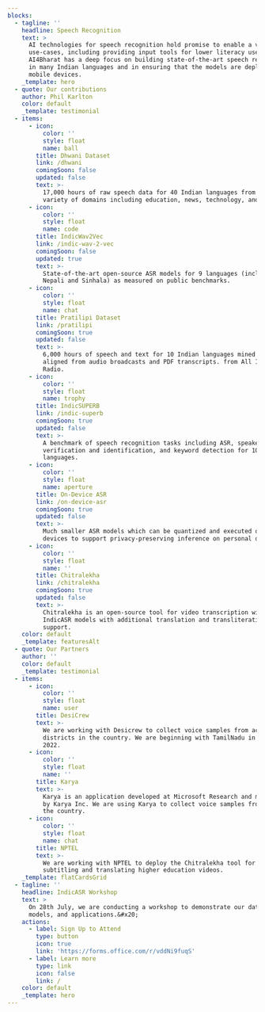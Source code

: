 ```yaml
---
blocks:
  - tagline: ''
    headline: Speech Recognition
    text: >
      AI technologies for speech recognition hold promise to enable a variety of
      use-cases, including providing input tools for lower literacy users.
      AI4Bharat has a deep focus on building state-of-the-art speech recognition
      in many Indian languages and in ensuring that the models are deployable on
      mobile devices.
    _template: hero
  - quote: Our contributions
    author: Phil Karlton
    color: default
    _template: testimonial
  - items:
      - icon:
          color: ''
          style: float
          name: ball
        title: Dhwani Dataset
        link: /dhwani
        comingSoon: false
        updated: false
        text: >-
          17,000 hours of raw speech data for 40 Indian languages from a wide
          variety of domains including education, news, technology, and finance
      - icon:
          color: ''
          style: float
          name: code
        title: IndicWav2Vec
        link: /indic-wav-2-vec
        comingSoon: false
        updated: true
        text: >-
          State-of-the-art open-source ASR models for 9 languages (including
          Nepali and Sinhala) as measured on public benchmarks. 
      - icon:
          color: ''
          style: float
          name: chat
        title: Pratilipi Dataset
        link: /pratilipi
        comingSoon: true
        updated: false
        text: >-
          6,000 hours of speech and text for 10 Indian languages mined and
          aligned from audio broadcasts and PDF transcripts. from All India
          Radio.
      - icon:
          color: ''
          style: float
          name: trophy
        title: IndicSUPERB
        link: /indic-superb
        comingSoon: true
        updated: false
        text: >-
          A benchmark of speech recognition tasks including ASR, speaker
          verification and identification, and keyword detection for 10 Indian
          languages.
      - icon:
          color: ''
          style: float
          name: aperture
        title: On-Device ASR
        link: /on-device-asr
        comingSoon: true
        updated: false
        text: >-
          Much smaller ASR models which can be quantized and executed on Android
          devices to support privacy-preserving inference on personal devices.
      - icon:
          color: ''
          style: float
          name: ''
        title: Chitralekha
        link: /chitralekha
        comingSoon: true
        updated: false
        text: >-
          Chitralekha is an open-source tool for video transcription with
          IndicASR models with additional translation and transliteration
          support.
    color: default
    _template: featuresAlt
  - quote: Our Partners
    author: ''
    color: default
    _template: testimonial
  - items:
      - icon:
          color: ''
          style: float
          name: user
        title: DesiCrew
        text: >-
          We are working with Desicrew to collect voice samples from across 500
          districts in the country. We are beginning with TamilNadu in August
          2022.
      - icon:
          color: ''
          style: float
          name: ''
        title: Karya
        text: >-
          Karya is an application developed at Microsoft Research and maintained
          by Karya Inc. We are using Karya to collect voice samples from across
          the country.
      - icon:
          color: ''
          style: float
          name: chat
        title: NPTEL
        text: >-
          We are working with NPTEL to deploy the Chitralekha tool for
          subtitling and translating higher education videos. 
    _template: flatCardsGrid
  - tagline: ''
    headline: IndicASR Workshop
    text: >
      On 28th July, we are conducting a workshop to demonstrate our datasets,
      models, and applications.&#x20;
    actions:
      - label: Sign Up to Attend
        type: button
        icon: true
        link: 'https://forms.office.com/r/vddNi9fuqS'
      - label: Learn more
        type: link
        icon: false
        link: /
    color: default
    _template: hero
---
```


